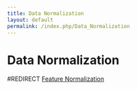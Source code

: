 ```yaml
---
title: Data Normalization
layout: default
permalink: /index.php/Data_Normalization
---
```


# Data Normalization

#REDIRECT [Feature Normalization](Feature_Normalization)
